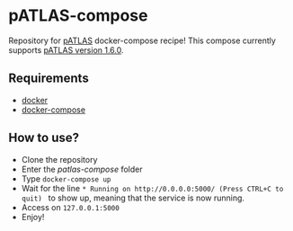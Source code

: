 # pATLAS-compose
Repository for [pATLAS](www.patlas.site) docker-compose recipe! This
compose currently supports 
[pATLAS version 1.6.0](https://github.com/tiagofilipe12/pATLAS/releases/tag/1.6.0).

## Requirements

- [docker](https://docs.docker.com/install/#supported-platforms)
- [docker-compose](https://docs.docker.com/compose/install/)

## How to use?

- Clone the repository
- Enter the *patlas-compose* folder
- Type `docker-compose up`
- Wait for the line `* Running on http://0.0.0.0:5000/ (Press CTRL+C to quit)
` to show up, meaning that the service is now running.
- Access on `127.0.0.1:5000`
- Enjoy!